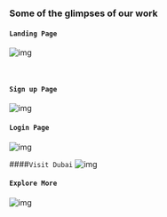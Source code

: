 ### Some of the glimpses of our work

#### `Landing Page`

![img](https://github.com/aarohi1234/glistening-rock-2573/blob/main/Image/index.jpeg)

<br/>

#### `Sign up Page`

![img](https://github.com/aarohi1234/glistening-rock-2573/blob/main/Image/02signup.jpeg)
<br/>

#### `Login Page`

![img](https://github.com/aarohi1234/glistening-rock-2573/blob/main/Image/01login.jpeg)
<br/>

####`Visit Dubai`
![img](https://github.com/aarohi1234/glistening-rock-2573/blob/main/Image/03visit_dubai.jpeg)
<br/>

#### `Explore More`

![img](https://github.com/aarohi1234/glistening-rock-2573/blob/main/Image/05.jpeg)
<br/>
